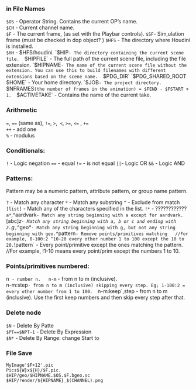 
### in File Names
`$OS` - Operator String. Contains the current OP’s name.  
`$CH` - Current channel name.  
`$F` - The current frame, (as set with the Playbar controls). 
`$SF`- Sim,ulation frame (must be checked in dop object? )
`$HFS` - The directory where Houdini is installed.  
`$HH` - $HFS/houdini. 
`$HIP` - The directory containing the current scene file.  
`$HIPFILE` - The full path of the current scene file, including the file extension.  
`$HIPNAME` - The name of the current scene file without the extension. You can use this to build filenames with different extensions based on the scene name.  
`$PDG_DIR`   
`$PDG_SHARED_ROOT`  
`$HOME` - Your home directory.  
`$JOB` - The project directory.  
`$NFRAMES` (the number of frames in the animation) = $FEND - $FSTART + 1.  
`$ACTIVETAKE` - Contains the name of the current take.   

### Arithmetic 
`=`, `==` (same as), `!=`, `>`,` <`, `>=`, `<=` , `+=`   
`++` - add one   
`%` - modulus  

### Conditionals:
`!` - Logic negation
`==` - equal
`!=` - is not equal
`||`- Logic OR
`&&` - Logic AND
### Patterns:
Pattern may be a numeric pattern, attribute pattern, or group name pattern.

`?` -  Match any character
`*` - Match any substring
`^` - Exclude from match
`[list]` - Match any of the characters specified in the list.
`!*` - ????????????
`a*`,^aardvark` - Match any string beginning with a except for aardvark.
`[abc]*z` - Match any string beginning with a, b or c and ending with z.
`g*`,`^geo*` - Match any string beginning with g, but not any string beginning with geo.
`^pattern` - Remove points/primitives matching  
//For example, 0-100:2 ^10-20 every other number 1 to 100 except the 10 to 20.
`!pattern` - Every point/primitive except the ones matching the pattern. 
//For example, !1-10 means every point/prim except the numbers 1 to 10. 

### Points/primitives numbered:
n` - number n.  
n-m` - from n to m (inclusive).  
n-m:step` - from n to m (inclusive) skipping every step. Eg; 1-100:2 = every other number from 1 to 100.  
`n-m:keep`,step - from n to m (inclusive). Use the first keep numbers and then skip every step after that.  

### Delete node
`$N` - Delete By Patte  
`$PT==$NPT-1` - Delete By Expression    
`$N*` - Delete By Range: change Start to  

### File Save  
```MyImage'$F+12'.pic```   
```Pics${W}x${H}/$F.pic.  ```   
```$HIP/geo/$HIPNAME.$OS.$F.bgeo.sc```   
```$HIP/render/${HIPNAME}_$(CHANNEL).png```  

